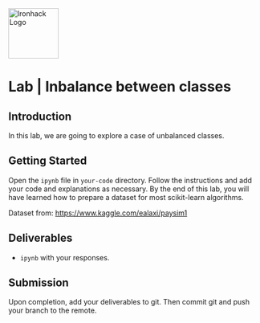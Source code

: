 <img src="https://bit.ly/2VnXWr2" alt="Ironhack Logo" width="100"/>

# Lab | Inbalance between classes

## Introduction

In this lab, we are going to explore a case of unbalanced classes. 

## Getting Started

Open the `ipynb` file in `your-code` directory. Follow the instructions and add your code and explanations as necessary. By the end of this lab, you will have learned how to prepare a dataset for most scikit-learn algorithms.

Dataset from: https://www.kaggle.com/ealaxi/paysim1

## Deliverables

- `ipynb` with your responses.

## Submission

Upon completion, add your deliverables to git. Then commit git and push your branch to the remote.
